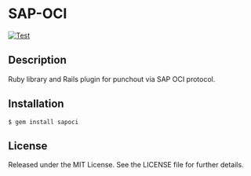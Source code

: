 # SAP-OCI

[![Test](https://github.com/meplato/sapoci/actions/workflows/test.yml/badge.svg)](https://github.com/meplato/sapoci/actions/workflows/test.yml)

## Description

Ruby library and Rails plugin for punchout via SAP OCI protocol.

## Installation

```
$ gem install sapoci
```

## License

Released under the MIT License. See the LICENSE file for further
details.
